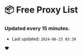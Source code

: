 # :package: Free Proxy List
### Updated every 15 minutes.

- Last updated: `2024-06-23 03:39`

:heart:
